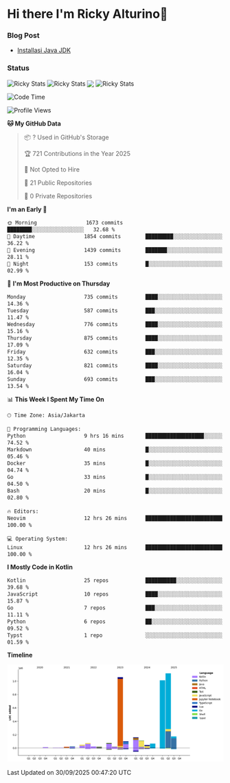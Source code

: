 # Hi there I'm Ricky Alturino👋

### Blog Post

<!-- BLOG-POST-LIST:START -->

- [Installasi Java JDK](https://onirutla.medium.com/installasi-java-jdk-ec701beeb5cb?source=rss-d9d81c918cc9------2)
<!-- BLOG-POST-LIST:END -->

### Status

<img align="center" alt="Ricky Stats" src="https://github-readme-stats.vercel.app/api?username=Alturino&theme=dark&show_icons=true&hide_border=false" />
<img align="center" alt="Ricky Stats" src="https://github-readme-stats.vercel.app/api/top-langs/?username=Alturino&theme=dark&show_icons=true&layout=compact"/>
<img align="center" width="640px" src="https://github-readme-stats.vercel.app/api/wakatime?username=Alturino&layout=compact&hide_border=true&theme=dark">
<img align="center" alt="Ricky Stats" src="https://leetcard.jacoblin.cool/alturino?border=0&radius=20&ext=activity"/>

<!--START_SECTION:waka-->
![Code Time](http://img.shields.io/badge/Code%20Time-1%2C454%20hrs%2056%20mins-blue)

![Profile Views](http://img.shields.io/badge/Profile%20Views-0-blue)

**🐱 My GitHub Data** 

> 📦 ? Used in GitHub's Storage 
 > 
> 🏆 721 Contributions in the Year 2025
 > 
> 🚫 Not Opted to Hire
 > 
> 📜 21 Public Repositories 
 > 
> 🔑 0 Private Repositories 
 > 
**I'm an Early 🐤** 

```text
🌞 Morning                1673 commits        ████████░░░░░░░░░░░░░░░░░   32.68 % 
🌆 Daytime                1854 commits        █████████░░░░░░░░░░░░░░░░   36.22 % 
🌃 Evening                1439 commits        ███████░░░░░░░░░░░░░░░░░░   28.11 % 
🌙 Night                  153 commits         █░░░░░░░░░░░░░░░░░░░░░░░░   02.99 % 
```
📅 **I'm Most Productive on Thursday** 

```text
Monday                   735 commits         ████░░░░░░░░░░░░░░░░░░░░░   14.36 % 
Tuesday                  587 commits         ███░░░░░░░░░░░░░░░░░░░░░░   11.47 % 
Wednesday                776 commits         ████░░░░░░░░░░░░░░░░░░░░░   15.16 % 
Thursday                 875 commits         ████░░░░░░░░░░░░░░░░░░░░░   17.09 % 
Friday                   632 commits         ███░░░░░░░░░░░░░░░░░░░░░░   12.35 % 
Saturday                 821 commits         ████░░░░░░░░░░░░░░░░░░░░░   16.04 % 
Sunday                   693 commits         ███░░░░░░░░░░░░░░░░░░░░░░   13.54 % 
```


📊 **This Week I Spent My Time On** 

```text
🕑︎ Time Zone: Asia/Jakarta

💬 Programming Languages: 
Python                   9 hrs 16 mins       ███████████████████░░░░░░   74.52 % 
Markdown                 40 mins             █░░░░░░░░░░░░░░░░░░░░░░░░   05.46 % 
Docker                   35 mins             █░░░░░░░░░░░░░░░░░░░░░░░░   04.74 % 
Go                       33 mins             █░░░░░░░░░░░░░░░░░░░░░░░░   04.50 % 
Bash                     20 mins             █░░░░░░░░░░░░░░░░░░░░░░░░   02.80 % 

🔥 Editors: 
Neovim                   12 hrs 26 mins      █████████████████████████   100.00 % 

💻 Operating System: 
Linux                    12 hrs 26 mins      █████████████████████████   100.00 % 
```

**I Mostly Code in Kotlin** 

```text
Kotlin                   25 repos            ██████████░░░░░░░░░░░░░░░   39.68 % 
JavaScript               10 repos            ████░░░░░░░░░░░░░░░░░░░░░   15.87 % 
Go                       7 repos             ███░░░░░░░░░░░░░░░░░░░░░░   11.11 % 
Python                   6 repos             ██░░░░░░░░░░░░░░░░░░░░░░░   09.52 % 
Typst                    1 repo              ░░░░░░░░░░░░░░░░░░░░░░░░░   01.59 % 
```



**Timeline**

![Lines of Code chart](https://raw.githubusercontent.com/Alturino/Alturino/main/assets/bar_graph.png)


 Last Updated on 30/09/2025 00:47:20 UTC
<!--END_SECTION:waka-->
